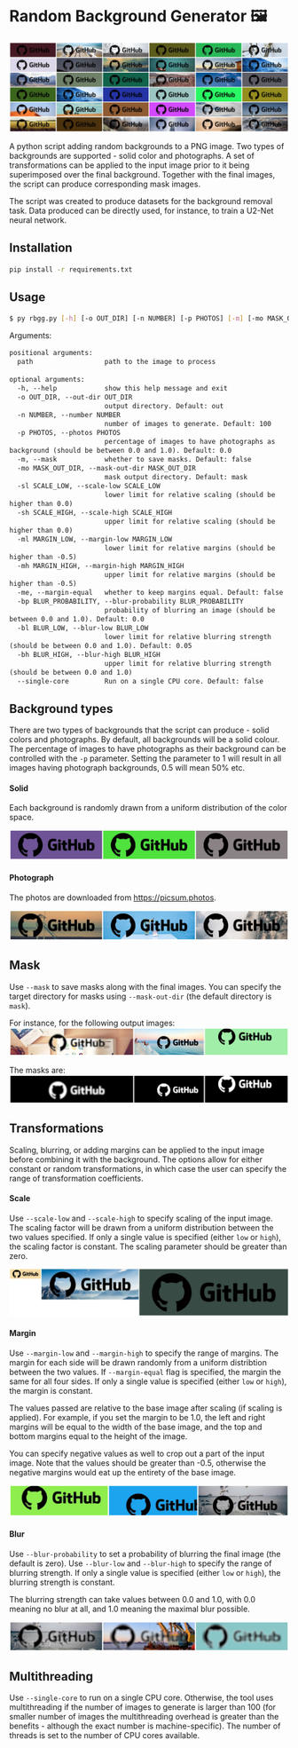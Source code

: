 # Random Background Generator 🖼

![grid](/assets/grid.png)

A python script adding random backgrounds to a PNG image. Two types of backgrounds are supported - solid color and photographs. A set of transformations can be applied to the input image prior to it being superimposed over the final background. Together with the final images, the script can produce corresponding mask images.

The script was created to produce datasets for the background removal task. Data produced can be directly used, for instance, to train a U2-Net neural network.

## Installation

```bash
pip install -r requirements.txt
```

## Usage

```bash
$ py rbgg.py [-h] [-o OUT_DIR] [-n NUMBER] [-p PHOTOS] [-m] [-mo MASK_OUT_DIR] [-sl SCALE_LOW] [-sh SCALE_HIGH] [-ml MARGIN_LOW] [-mh MARGIN_HIGH] [-me] [-bp BLUR_PROBABILITY] [-bl BLUR_LOW] [-bh BLUR_HIGH] [--single-core] path
```

Arguments:

```
positional arguments:
  path                  path to the image to process

optional arguments:
  -h, --help            show this help message and exit
  -o OUT_DIR, --out-dir OUT_DIR
                        output directory. Default: out
  -n NUMBER, --number NUMBER
                        number of images to generate. Default: 100
  -p PHOTOS, --photos PHOTOS
                        percentage of images to have photographs as background (should be between 0.0 and 1.0). Default: 0.0
  -m, --mask            whether to save masks. Default: false
  -mo MASK_OUT_DIR, --mask-out-dir MASK_OUT_DIR
                        mask output directory. Default: mask
  -sl SCALE_LOW, --scale-low SCALE_LOW
                        lower limit for relative scaling (should be higher than 0.0)
  -sh SCALE_HIGH, --scale-high SCALE_HIGH
                        upper limit for relative scaling (should be higher than 0.0)
  -ml MARGIN_LOW, --margin-low MARGIN_LOW
                        lower limit for relative margins (should be higher than -0.5)
  -mh MARGIN_HIGH, --margin-high MARGIN_HIGH
                        upper limit for relative margins (should be higher than -0.5)
  -me, --margin-equal   whether to keep margins equal. Default: false
  -bp BLUR_PROBABILITY, --blur-probability BLUR_PROBABILITY
                        probability of blurring an image (should be between 0.0 and 1.0). Default: 0.0
  -bl BLUR_LOW, --blur-low BLUR_LOW
                        lower limit for relative blurring strength (should be between 0.0 and 1.0). Default: 0.05
  -bh BLUR_HIGH, --blur-high BLUR_HIGH
                        upper limit for relative blurring strength (should be between 0.0 and 1.0)
  --single-core         Run on a single CPU core. Default: false
```

## Background types

There are two types of backgrounds that the script can produce - solid colors and photographs. By default, all backgrounds will be a solid colour. The percentage of images to have photographs as their background can be controlled with the `-p` parameter. Setting the parameter to 1 will result in all images having photograph backgrounds, 0.5 will mean 50% etc.

#### Solid

Each background is randomly drawn from a uniform distribution of the color space.

![Scale](/assets/solid.png)

#### Photograph

The photos are downloaded from https://picsum.photos.

![Photo](/assets/photo.png)

## Mask

Use `--mask` to save masks along with the final images. You can specify the target directory for masks using `--mask-out-dir` (the default directory is `mask`).

For instance, for the following output images:
![Final imgs](/assets/mask_org.png)

The masks are:
![Final imgs with masks](/assets/mask_mask.png)

## Transformations

Scaling, blurring, or adding margins can be applied to the input image before combining it with the background. The options allow for either constant or random transformations, in which case the user can specify the range of transformation coefficients.

#### Scale

Use `--scale-low` and `--scale-high` to specify scaling of the input image. The scaling factor will be drawn from a uniform distribution between the two values specified. If only a single value is specified (either `low` or `high`), the scaling factor is constant. The scaling parameter should be greater than zero.

![Scaling](/assets/scale.png)

#### Margin

Use `--margin-low` and `--margin-high` to specify the range of margins. The margin for each side will be drawn randomly from a uniform distribtion between the two values. If `--margin-equal` flag is specified, the margin the same for all four sides. If only a single value is specified (either `low` or `high`), the margin is constant.

The values passed are relative to the base image after scaling (if scaling is applied). For example, if you set the margin to be 1.0, the left and right margins will be equal to the width of the base image, and the top and bottom margins equal to the height of the image.

You can specify negative values as well to crop out a part of the input image. Note that the values should be greater than -0.5, otherwise the negative margins would eat up the entirety of the base image.

![Margin](/assets/margin.png)

#### Blur

Use `--blur-probability` to set a probability of blurring the final image (the default is zero). Use `--blur-low` and `--blur-high` to specify the range of blurring strength. If only a single value is specified (either `low` or `high`), the blurring strength is constant.

The blurring strength can take values between 0.0 and 1.0, with 0.0 meaning no blur at all, and 1.0 meaning the maximal blur possible.

![Blur](/assets/blur.png)

## Multithreading

Use `--single-core` to run on a single CPU core. Otherwise, the tool uses multithreading if the number of images to generate is larger than 100 (for smaller number of images the multithreading overhead is greater than the benefits - although the exact number is machine-specific). The number of threads is set to the number of CPU cores available.
